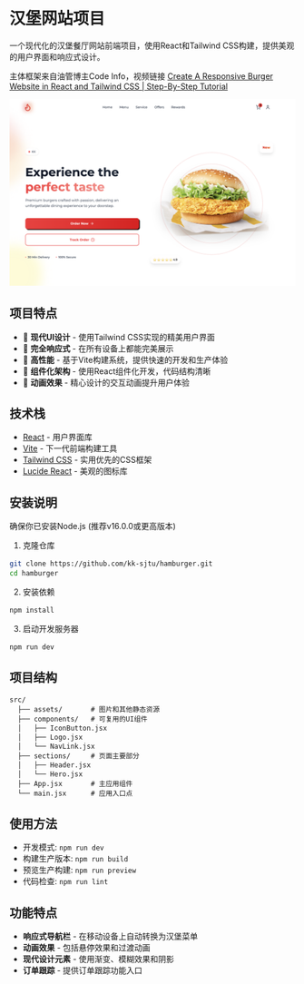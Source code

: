 # 汉堡网站项目

一个现代化的汉堡餐厅网站前端项目，使用React和Tailwind CSS构建，提供美观的用户界面和响应式设计。

主体框架来自油管博主Code Info，视频链接 [Create A Responsive Burger Website in React and Tailwind CSS | Step-By-Step Tutorial](https://www.youtube.com/watch?v=Yr74_n83ipQ)

![汉堡网站预览](/src/assets/result.png)


## 项目特点

- 🎨 **现代UI设计** - 使用Tailwind CSS实现的精美用户界面
- 📱 **完全响应式** - 在所有设备上都能完美展示
- 🚀 **高性能** - 基于Vite构建系统，提供快速的开发和生产体验
- 🧩 **组件化架构** - 使用React组件化开发，代码结构清晰
- 💫 **动画效果** - 精心设计的交互动画提升用户体验

## 技术栈

- [React](https://reactjs.org/) - 用户界面库
- [Vite](https://vitejs.dev/) - 下一代前端构建工具
- [Tailwind CSS](https://tailwindcss.com/) - 实用优先的CSS框架
- [Lucide React](https://lucide.dev/) - 美观的图标库

## 安装说明

确保你已安装Node.js (推荐v16.0.0或更高版本)

1. 克隆仓库
```bash
git clone https://github.com/kk-sjtu/hamburger.git
cd hamburger
```

2. 安装依赖
```bash
npm install
```

3. 启动开发服务器
```bash
npm run dev
```

## 项目结构

```
src/
  ├── assets/       # 图片和其他静态资源
  ├── components/   # 可复用的UI组件
  │   ├── IconButton.jsx
  │   ├── Logo.jsx
  │   └── NavLink.jsx
  ├── sections/     # 页面主要部分
  │   ├── Header.jsx
  │   └── Hero.jsx
  ├── App.jsx       # 主应用组件
  └── main.jsx      # 应用入口点
```

## 使用方法

- 开发模式: `npm run dev`
- 构建生产版本: `npm run build`
- 预览生产构建: `npm run preview`
- 代码检查: `npm run lint`

## 功能特点

- **响应式导航栏** - 在移动设备上自动转换为汉堡菜单
- **动画效果** - 包括悬停效果和过渡动画
- **现代设计元素** - 使用渐变、模糊效果和阴影
- **订单跟踪** - 提供订单跟踪功能入口



